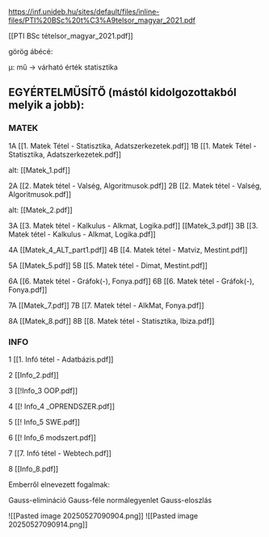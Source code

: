 
https://inf.unideb.hu/sites/default/files/inline-files/PTI%20BSc%20t%C3%A9telsor_magyar_2021.pdf

[[PTI BSc tételsor_magyar_2021.pdf]]

görög ábécé:

μ: mű -> várható érték statisztika

## EGYÉRTELMŰSÍTŐ (mástól kidolgozottakból melyik a jobb):
### MATEK
1A [[1. Matek Tétel - Statisztika, Adatszerkezetek.pdf]]
1B [[1. Matek Tétel - Statisztika, Adatszerkezetek.pdf]]

alt: [[Matek_1.pdf]]

2A [[2. Matek tétel - Valség, Algoritmusok.pdf]]
2B [[2. Matek tétel - Valség, Algoritmusok.pdf]]

alt: [[Matek_2.pdf]]

3A [[3. Matek tétel - Kalkulus - Alkmat, Logika.pdf]]
[[Matek_3.pdf]]
3B [[3. Matek tétel - Kalkulus - Alkmat, Logika.pdf]]

4A [[Matek_4_ALT_part1.pdf]]
4B [[4. Matek tétel - Matviz, Mestint.pdf]]

5A [[Matek_5.pdf]]
5B [[5. Matek tétel - Dimat, Mestint.pdf]]

6A [[6. Matek tétel - Gráfok(-), Fonya.pdf]]
6B [[6. Matek tétel - Gráfok(-), Fonya.pdf]]

7A [[Matek_7.pdf]]
7B [[7. Matek tétel - AlkMat, Fonya.pdf]]

8A [[Matek_8.pdf]]
8B [[8. Matek tétel - Statisztika, Ibiza.pdf]]

### INFO
1 [[1. Infó tétel - Adatbázis.pdf]]

2 [[Info_2.pdf]]

3 [[!Info_3 OOP.pdf]]

4 [[! Info_4 _OPRENDSZER.pdf]]

5 [[! Info_5 SWE.pdf]]

6 [[! Info_6 modszert.pdf]]

7 [[7. Infó tétel - Webtech.pdf]]

8 [[Info_8.pdf]]




Emberről elnevezett fogalmak:

Gauss-elimináció
Gauss-féle normálegyenlet
Gauss-eloszlás



![[Pasted image 20250527090904.png]]
![[Pasted image 20250527090914.png]]